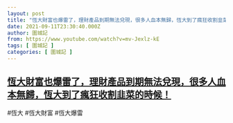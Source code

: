 ```yaml
---
layout: post
title: "恆大財富也爆雷了，理財產品到期無法兌現，很多人血本無歸，恆大到了瘋狂收割韭菜的時候！"
date: 2021-09-11T23:30:40.000Z
author: 圍城記
from: https://www.youtube.com/watch?v=mv-Jexlz-kE
tags: [ 圍城記 ]
categories: [ 圍城記 ]
---
```

<!--1631403040000-->
[恆大財富也爆雷了，理財產品到期無法兌現，很多人血本無歸，恆大到了瘋狂收割韭菜的時候！](https://www.youtube.com/watch?v=mv-Jexlz-kE)
------

<div>
#恆大 #恆大財富 #恆大爆雷
</div>
